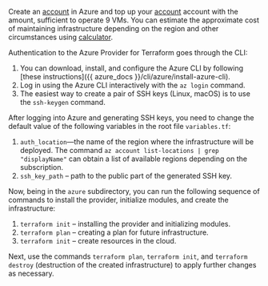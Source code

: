 Create an [account](https://portal.azure.com/#home) in Azure and top up your [account](https://portal.azure.com/#view/Microsoft_Azure_GTM/ModernBillingMenuBlade/~/BillingAccounts) account with the amount, sufficient to operate 9 VMs. You can estimate the approximate cost of maintaining infrastructure depending on the region and other circumstances using [calculator](https://azure.com/e/26977c150e854617a888fb3a7d1a399d).

Authentication to the Azure Provider for Terraform goes through the CLI:
1. You can download, install, and configure the Azure CLI by following [these instructions]({{ azure_docs }}/cli/azure/install-azure-cli).
2. Log in using the Azure CLI interactively with the `az login` command.
3. The easiest way to create a pair of SSH keys (Linux, macOS) is to use the `ssh-keygen` command.

After logging into Azure and generating SSH keys, you need to change the default value of the following variables in the root file `variables.tf`:

1. `auth_location`—the name of the region where the infrastructure will be deployed. The command `az account list-locations | grep "displayName"` can obtain a list of available regions depending on the subscription.
2. `ssh_key_path` – path to the public part of the generated SSH key.

Now, being in the `azure` subdirectory, you can run the following sequence of commands to install the provider, initialize modules, and create the infrastructure:

1. `terraform init` – installing the provider and initializing modules.
2. `terraform plan` – creating a plan for future infrastructure.
3. `terraform init` – create resources in the cloud.

Next, use the commands `terraform plan`, `terraform init`, and `terraform destroy` (destruction of the created infrastructure) to apply further changes as necessary.